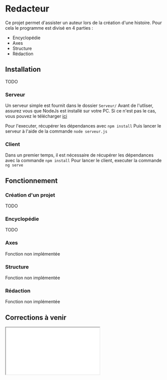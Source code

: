 # Redacteur
Ce projet permet d'assister un auteur lors de la création d'une histoire. Pour cela le programme est divisé en 4 parties :
* Encyclopédie
* Axes
* Structure
* Rédaction

## Installation
TODO

### Serveur
Un serveur simple est fournit dans le dossier `Serveur/`
Avant de l'utliser, assurez vous que NodeJs est installé sur votre PC. Si ce n'est pas le cas, vous pouvez le télécharger [ici](https://nodejs.org/en)

Pour l'executer, récupérer les dépendances avec `npm install`
Puis lancer le serveur à l'aide de la commande `node serveur.js`

### Client
Dans un premier temps, il est nécessaire de récupérer les dépendances avec la commande `npm install`
Pour lancer le client, executer la commande `ng serve`

## Fonctionnement

### Création d'un projet
TODO

### Encyclopédie
TODO

### Axes
Fonction non implémentée

### Structure
Fonction non implémentée

### Rédaction
Fonction non implémentée

## Corrections à venir
<iframe src="TODO.md" />

